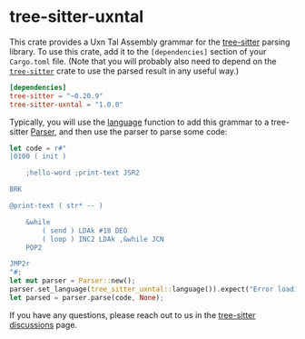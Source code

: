 # tree-sitter-uxntal

This crate provides a Uxn Tal Assembly grammar for the [tree-sitter][] parsing library. To
use this crate, add it to the `[dependencies]` section of your `Cargo.toml`
file. (Note that you will probably also need to depend on the
[`tree-sitter`][tree-sitter crate] crate to use the parsed result in any useful
way.)

```toml
[dependencies]
tree-sitter = "~0.20.9"
tree-sitter-uxntal = "1.0.0"
```

Typically, you will use the [language][language func] function to add this
grammar to a tree-sitter [Parser][], and then use the parser to parse some code:

```rust
let code = r#"
|0100 ( init )

    ;hello-word ;print-text JSR2

BRK

@print-text ( str* -- )

    &while
        ( send ) LDAk #18 DEO
        ( loop ) INC2 LDAk ,&while JCN
    POP2

JMP2r
"#;
let mut parser = Parser::new();
parser.set_language(tree_sitter_uxntal::language()).expect("Error loading Uxntal grammar");
let parsed = parser.parse(code, None);
```

If you have any questions, please reach out to us in the [tree-sitter
discussions] page.

[language func]: https://docs.rs/tree-sitter-uxntal/*/tree_sitter_uxntal/fn.language.html
[parser]: https://docs.rs/tree-sitter/*/tree_sitter/struct.Parser.html
[tree-sitter]: https://tree-sitter.github.io/
[tree-sitter crate]: https://crates.io/crates/tree-sitter
[tree-sitter discussions]: https://github.com/tree-sitter/tree-sitter/discussions
